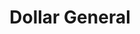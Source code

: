 ---
title: "Dollar General"
url: /chesapeake/dollar-general-battlefield-boulevard-north/
shop: variety store
---